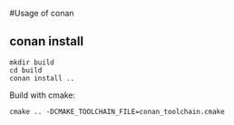 #Usage of conan

## conan install
```
mkdir build  
cd build  
conan install ..
```

Build with cmake:
```
cmake .. -DCMAKE_TOOLCHAIN_FILE=conan_toolchain.cmake
```